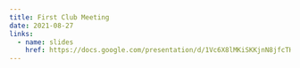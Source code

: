 ```yaml
---
title: First Club Meeting
date: 2021-08-27
links:
  - name: slides
    href: https://docs.google.com/presentation/d/1Vc6X8lMKiSKKjnN8jfcTH87wa2xJdq-ynjo_ClwGxtk/edit?usp=sharing
---
```

